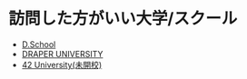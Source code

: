 # 訪問した方がいい大学/スクール

* [D.School](http://dschool.stanford.edu/)
* [DRAPER UNIVERSITY](http://www.draperuniversity.com/)
* [42 University(未開校)](https://www.42.us.org/)